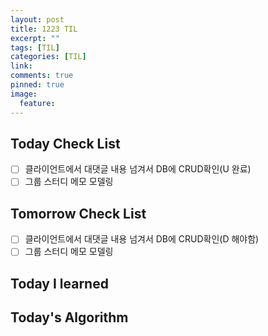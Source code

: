 ```yaml
---
layout: post
title: 1223 TIL
excerpt: ""
tags: [TIL]
categories: [TIL]
link:
comments: true
pinned: true
image:
  feature:
---
```


## Today Check List

- [ ] 클라이언트에서 대댓글 내용 넘겨서 DB에 CRUD확인(U 완료)
- [ ] 그룹 스터디 메모 모델링

## Tomorrow Check List

- [ ] 클라이언트에서 대댓글 내용 넘겨서 DB에 CRUD확인(D 해야함)
- [ ] 그룹 스터디 메모 모델링

## Today I learned



## Today's Algorithm

